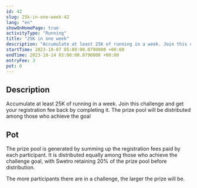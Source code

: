 ```yaml
---
id: 42
slug: 25k-in-one-week-42
lang: "en"
showOnHomePage: true
activityType: "Running"
title: "25K in one week"
description: "Accumulate at least 25K of running in a week. Join this challenge and get your registration fee back by completing it. The prize pool will be distributed among those who achieve the goal"
startTime: 2023-10-07 05:00:00.0790000 +00:00
endTime: 2023-10-14 03:00:00.0790000 +00:00
entryFee: 3
pot: 0
---
```


## Description

Accumulate at least 25K of running in a week. Join this challenge and get your registration fee back by completing it. The prize pool will be distributed among those who achieve the goal

## Pot

The prize pool is generated by summing up the registration fees paid by each participant. It is distributed equally among those who achieve the challenge goal, with Swetro retaining 20% of the prize pool before distribution.

The more participants there are in a challenge, the larger the prize will be.
